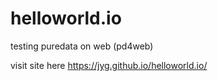 # helloworld.io
testing puredata on web (pd4web)

visit site here https://jyg.github.io/helloworld.io/
